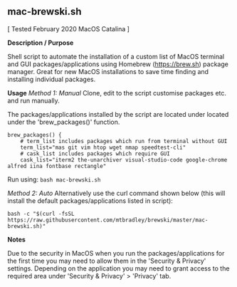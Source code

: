 ## mac-brewski.sh
[ Tested February 2020 MacOS Catalina ]

**Description / Purpose**

Shell script to automate the installation of a custom list of MacOS terminal and GUI packages/applications using Homebrew (https://brew.sh) package manager. Great for new MacOS installations to save time finding and installing individual packages.

**Usage**
*Method 1: Manual*
Clone, edit to the script customise packages etc. and run manually.

The packages/applications installed by the script are located under located under the 'brew_packages()' function.

```
brew_packages() {
    # term_list includes packages which run from terminal without GUI
    term_list="mas git vim htop wget nmap speedtest-cli"
    # cask_list includes packages which require GUI
    cask_list="iterm2 the-unarchiver visual-studio-code google-chrome alfred iina fontbase rectangle"
```

Run using: `bash mac-brewski.sh`

*Method 2: Auto*
Alternatively use the curl command shown below (this will install the default packages/applications listed in script):

`bash -c "$(curl -fsSL https://raw.githubusercontent.com/mtbradley/brewski/master/mac-brewski.sh)"`

**Notes**

Due to the security in MacOS when you run the packages/applications for the first time you may need to allow them in the 'Security & Privacy' settings. Depending on the application you may need to grant access to the required area under 'Security & Privacy' > 'Privacy' tab.
